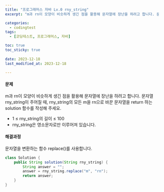 ```yaml
---
title: "프로그래머스 자바 Lv.0 rny_string"
excerpt: "m과 rn이 모양이 비슷하게 생긴 점을 활용해 문자열에 장난을 하려고 합니다. 문자열 rny_string이 주어질 때, rny_string의 모든 m을 rn으로 바꾼 문자열을 return 하는 solution 함수를 작성해 주세요."

categories:
  - codingtest
tags:
  - [코딩테스트, 프로그래머스, 자바]

toc: true
toc_sticky: true
 
date: 2023-12-18
last_modified_at: 2023-12-18

---
```


#### 문제
m과 rn이 모양이 비슷하게 생긴 점을 활용해 문자열에 장난을 하려고 합니다. 문자열 rny_string이 주어질 때, rny_string의 모든 m을 rn으로 바꾼 문자열을 return 하는 solution 함수를 작성해 주세요.

- 1 ≤ rny_string의 길이 ≤ 100
- rny_string은 영소문자로만 이루어져 있습니다.

#### 해결과정
문자열을 변환하는 함수 replace()를 사용합니다.

```java
class Solution {
    public String solution(String rny_string) {
        String answer = "";
        answer = rny_string.replace("m", "rn");
        return answer;
    }
}
```